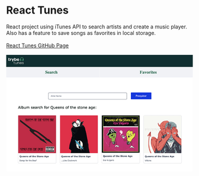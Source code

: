 # React Tunes
React project using iTunes API to search artists and create a music player. Also has a feature to save songs as favorites in local storage.
<br>
<br>
<a href="https://fkrein1.github.io/react-tunes/">React Tunes GitHub Page</a>
</br>
</br>
<img src="./public/react-tunes.jpg" alt="image of react tunes page" />
